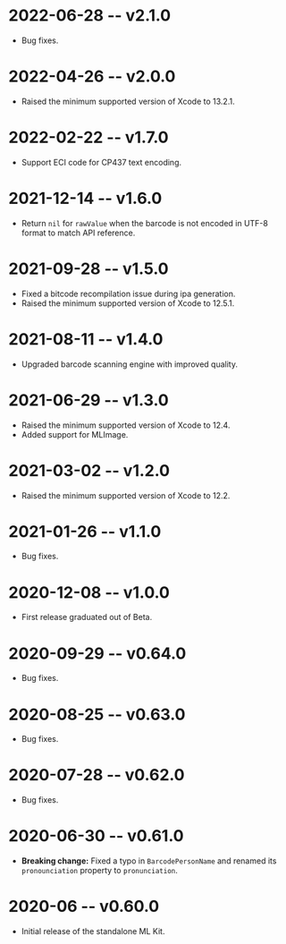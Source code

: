 # 2022-06-28 -- v2.1.0
- Bug fixes.
# 2022-04-26 -- v2.0.0
- Raised the minimum supported version of Xcode to 13.2.1.
# 2022-02-22 -- v1.7.0
- Support ECI code for CP437 text encoding.
# 2021-12-14 -- v1.6.0
- Return `nil` for `rawValue` when the barcode is not encoded in UTF-8 format to match API reference.
# 2021-09-28 -- v1.5.0
- Fixed a bitcode recompilation issue during ipa generation.
- Raised the minimum supported version of Xcode to 12.5.1.
# 2021-08-11 -- v1.4.0
- Upgraded barcode scanning engine with improved quality.
# 2021-06-29 -- v1.3.0
- Raised the minimum supported version of Xcode to 12.4.
- Added support for MLImage.
# 2021-03-02 -- v1.2.0
- Raised the minimum supported version of Xcode to 12.2.
# 2021-01-26 -- v1.1.0
- Bug fixes.
# 2020-12-08 -- v1.0.0
- First release graduated out of Beta.
# 2020-09-29 -- v0.64.0
- Bug fixes.
# 2020-08-25 -- v0.63.0
- Bug fixes.
# 2020-07-28 -- v0.62.0
- Bug fixes.
# 2020-06-30 -- v0.61.0
- **Breaking change:** Fixed a typo in `BarcodePersonName` and renamed its `pronounciation` property to `pronunciation`.
# 2020-06 -- v0.60.0
- Initial release of the standalone ML Kit.
